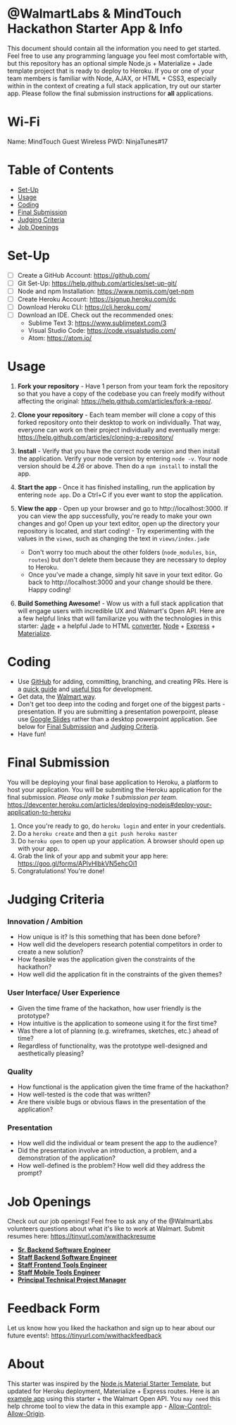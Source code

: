 @WalmartLabs & MindTouch Hackathon Starter App & Info
===

This document should contain all the information you need to get started. Feel free to use any programming language you feel most comfortable with, but this repository has an optional simple Node.js + Materialize + Jade template project that is ready to deploy to Heroku. If you or one of your team members is familiar with Node, AJAX, or HTML + CSS3, especially within in the context of creating a full stack application, try out our starter app. Please follow the final submission instructions for **all** applications.

# Wi-Fi
Name: MindTouch Guest Wireless
PWD: NinjaTunes#17

# Table of Contents
- [Set-Up](#set-up)
- [Usage](#usage)
- [Coding](#coding)
- [Final Submission](#final-submission)
- [Judging Criteria](#judging-criteria)
- [Job Openings](#job-openings)

# Set-Up
- [ ] Create a GitHub Account: https://github.com/
- [ ] Git Set-Up: https://help.github.com/articles/set-up-git/
- [ ] Node and npm Installation: https://www.npmjs.com/get-npm
- [ ] Create Heroku Account: https://signup.heroku.com/dc
- [ ] Download Heroku CLI: https://cli.heroku.com/
- [ ] Download an IDE. Check out the recommended ones:
    - Sublime Text 3: https://www.sublimetext.com/3
    - Visual Studio Code: https://code.visualstudio.com/
    - Atom: https://atom.io/

# Usage
1. **Fork your repository** - Have 1 person from your team fork the repository so that you have a copy of the codebase you can freely modify without affecting the original: https://help.github.com/articles/fork-a-repo/.

2. **Clone your repository** - Each team member will clone a copy of this forked repository onto their desktop to work on individually. That way, everyone can work on their project individually and eventually merge: https://help.github.com/articles/cloning-a-repository/

2. **Install** - Verify that you have the correct node version and then install the application. Verify your node version by entering `node -v`. Your node version should be *4.26* or above. Then do a `npm install` to install the app.

3. **Start the app** - Once it has finished installing, run the application by entering `node app`. Do a Ctrl+C if you ever want to stop the application.

4. **View the app** - Open up your browser and go to http://localhost:3000. If you can view the app successfully, you're ready to make your own changes and go! Open up your text editor, open up the directory your repository is located, and start coding!     - Try experimenting with the values in the `views`, such as changing the text in `views/index.jade`
    - Don't worry too much about the other folders (`node_modules`, `bin`, `routes`) but don't delete them because they are necessary to deploy to Heroku.
    - Once you've made a change, simply hit save in your text editor. Go back to http://localhost:3000 and your change should be there. Happy coding!

5. **Build Something Awesome!** - Wow us with a full stack application that will engage users with incredible UX and Walmart's Open API. Here are a few helpful links that will familiarize you with the technologies in this starter:
[Jade](http://learnjade.com/) + a helpful Jade to HTML [converter](http://html2jade.org/), [Node](https://www.nodebeginner.org/) + [Express](https://expressjs.com/en/guide/routing.html) + [Materialize](http://materializecss.com/).

# Coding
- Use [GitHub](https://github.com/) for adding, committing, branching, and creating PRs. Here is a [quick guide](https://guides.github.com/activities/hello-world/) and [useful tips](https://github.com/vasanthk/git-tips-and-tricks#squash-pr-commits-into-one) for development.
- Get data, the [Walmart way](https://developer.walmartlabs.com/).
- Don't get too deep into the coding and forget one of the biggest parts - presentation. If you are submitting a presentation powerpoint, please use [Google Slides](https://docs.google.com/presentation/u/0/) rather than a desktop powerpoint application. See below for [Final Submission](#final-submission) and [Judging Criteria](#judging-criteria).
- Have fun!

# Final Submission
You will be deploying your final base application to Heroku, a platform to host your application. You will be submiting the Heroku application for the final submission. *Please only make 1 submission per team.*
https://devcenter.heroku.com/articles/deploying-nodejs#deploy-your-application-to-heroku

1. Once you're ready to go, do `heroku login` and enter in your credentials.
2. Do a `heroku create` and then a `git push heroku master`
3. Do `heroku open` to open up your application. A browser should open up with your app.
4. Grab the link of your app and submit your app here: https://goo.gl/forms/APIvHIbkVN5ehcOi1
5. Congratulations! You're done!

# Judging Criteria
### Innovation / Ambition
- How unique is it? Is this something that has been done before?
- How well did the developers research potential competitors in order to create a new solution?
- How feasible was the application given the constraints of the hackathon?
- How well did the application fit in the constraints of the given themes?
### User Interface/ User Experience
- Given the time frame of the hackathon, how user friendly is the prototype?
- How intuitive is the application to someone using it for the first time?
- Was there a lot of planning (e.g. wireframes, sketches, etc.) ahead of time?
- Regardless of functionality, was the prototype well-designed and aesthetically pleasing?
### Quality
- How functional is the application given the time frame of the hackathon?
- How well-tested is the code that was written?
- Are there visible bugs or obvious flaws in the presentation of the application?
### Presentation
- How well did the individual or team present the app to the audience?
- Did the presentation involve an introduction, a problem, and a demonstration of the application?
- How well-defined is the problem? How well did they address the prompt?

# Job Openings
Check out our job openings! Feel free to ask any of the @WalmartLabs volunteers questions about what it's like to work at Walmart. Submit resumes here: https://tinyurl.com/wwithackresume 
- [**Sr. Backend Software Engineer**](https://careers.walmart.com/us/jobs/816082BR-senior-backend-software-engineer-carlsbad-ca)
- [**Staff Backend Software Engineer**](https://careers.walmart.com/us/jobs/816029BR-staff-software-engineer-be-engineer-carlsbad-ca)
- [**Staff Frontend Tools Engineer**](https://careers.walmart.com/us/jobs/816064BR-staff-fe-tools-engineer-san-bruno-ca)
- [**Staff Mobile Tools Engineer**](https://careers.walmart.com/us/jobs/844209BR-staff-mobile-tools-engineer-carlsbad-ca)
- [**Principal Technical Project Manager**](https://careers.walmart.com/us/jobs/867179BR-principal-technical-project-manager-sunnyvale-ca)

# Feedback Form
Let us know how you liked the hackathon and sign up to hear about our future events!: https://tinyurl.com/wwithackfeedback

# About
This starter was inspired by the [Node.js Material Starter Template](https://github.com/primaryobjects/Node.js-Material-Starter-Template), but updated for Heroku deployment, Materialize + Express routes.
Here is an [example app](https://wow-hackathon-example-app.herokuapp.com/) using this starter + the Walmart Open API. You `may need` this help chrome tool to view the data in this example app - [Allow-Control-Allow-Origin](https://chrome.google.com/webstore/detail/allow-control-allow-origi/nlfbmbojpeacfghkpbjhddihlkkiljbi?hl=en-US).
